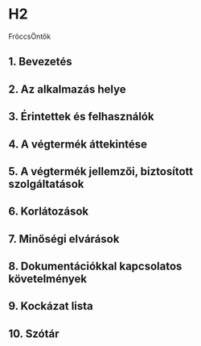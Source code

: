 # H2
FröccsÖntők

## 1. Bevezetés

## 2. Az alkalmazás helye

## 3. Érintettek és felhasználók

## 4. A végtermék áttekintése

## 5. A végtermék jellemzői, biztosított szolgáltatások

## 6. Korlátozások

## 7. Minőségi elvárások

## 8. Dokumentációkkal kapcsolatos követelmények

## 9. Kockázat lista

## 10. Szótár
